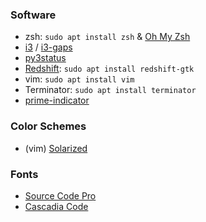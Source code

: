### Software
- zsh: `sudo apt install zsh` & [Oh My Zsh](https://github.com/ohmyzsh/ohmyzsh)
- [i3](https://i3wm.org/) / [i3-gaps](https://github.com/Airblader/i3)
- [py3status](https://github.com/ultrabug/py3status)
- [Redshift](http://jonls.dk/redshift/): `sudo apt install redshift-gtk`
- vim: `sudo apt install vim`  
- Terminator: `sudo apt install terminator`
- [prime-indicator](https://github.com/andrebrait/prime-indicator)

### Color Schemes
- (vim) [Solarized](https://github.com/altercation/vim-colors-solarized)

### Fonts
- [Source Code Pro](https://github.com/adobe-fonts/source-code-pro)
- [Cascadia Code](https://github.com/microsoft/cascadia-code)
